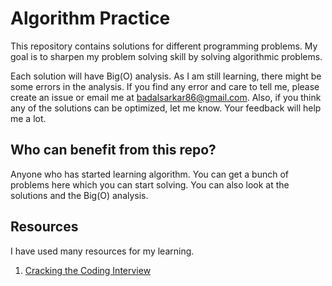 # Algorithm Practice

This repository contains solutions for different programming problems. My goal is to sharpen my
problem solving skill by solving algorithmic problems.

Each solution will have Big(O) analysis. As I am still learning, there might be some errors in the
analysis. If you find any error and care to tell me, please create an issue or email me at
badalsarkar86@gmail.com. Also, if you think any of the solutions can be optimized, let me know. Your
feedback will help me a lot.

## Who can benefit from this repo?

Anyone who has started learning algorithm. You can get a bunch of problems here which you can start
solving. You can also look at the solutions and the Big(O) analysis.

## Resources

I have used many resources for my learning.

1. [Cracking the Coding Interview](https://www.amazon.ca/Cracking-Coding-Interview-Programming-Questions/dp/0984782850/ref=sr_1_1?crid=1P3EWR6G19SWE&dchild=1&keywords=cracking+the+coding+interview&qid=1597764657&sprefix=cracking+the+%2Caps%2C143&sr=8-1)


